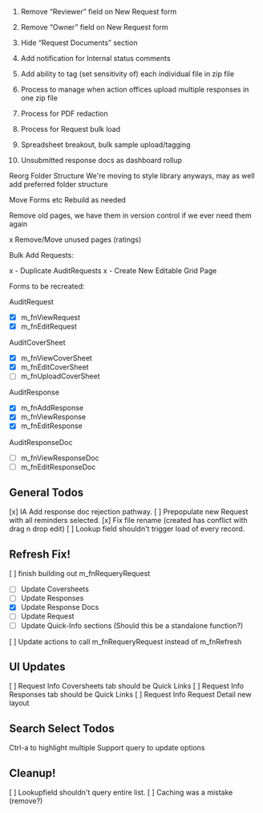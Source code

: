 1. Remove “Reviewer” field on New Request form

2. Remove “Owner” field on New Request form

3. Hide “Request Documents” section

4. Add notification for Internal status comments

5. Add ability to tag (set sensitivity of) each individual file in zip file

6. Process to manage when action offices upload multiple responses in one zip file

7. Process for PDF redaction

8. Process for Request bulk load

9. Spreadsheet breakout, bulk sample upload/tagging

10. Unsubmitted response docs as dashboard rollup

Reorg Folder Structure
We're moving to style library anyways, may as well add preferred folder structure

Move Forms etc
Rebuild as needed

Remove old pages, we have them in version control if we ever need them again

x Remove/Move unused pages (ratings)

Bulk Add Requests:

x - Duplicate AuditRequests
x - Create New Editable Grid Page

Forms to be recreated:

AuditRequest

- [x] m_fnViewRequest
- [x] m_fnEditRequest

AuditCoverSheet

- [x] m_fnViewCoverSheet
- [x] m_fnEditCoverSheet
- [ ] m_fnUploadCoverSheet

AuditResponse

- [x] m_fnAddResponse
- [x] m_fnViewResponse
- [x] m_fnEditResponse

AuditResponseDoc

- [ ] m_fnViewResponseDoc
- [ ] m_fnEditResponseDoc

## General Todos

[x] IA Add response doc rejection pathway.
[ ] Prepopulate new Request with all reminders selected.
[x] Fix file rename (created has conflict with drag n drop edit)
[ ] Lookup field shouldn't trigger load of every record.

## Refresh Fix!

[ ] finish building out m_fnRequeryRequest

- [ ] Update Coversheets
- [ ] Update Responses
- [x] Update Response Docs
- [ ] Update Request
- [ ] Update Quick-Info sections (Should this be a standalone function?)

[ ] Update actions to call m_fnRequeryRequest instead of m_fnRefresh

## UI Updates

[ ] Request Info Coversheets tab should be Quick Links
[ ] Request Info Responses tab should be Quick Links
[ ] Request Info Request Detail new layout

## Search Select Todos

Ctrl-a to highlight multiple
Support query to update options

## Cleanup!

[ ] Lookupfield shouldn't query entire list.
[ ] Caching was a mistake (remove?)
